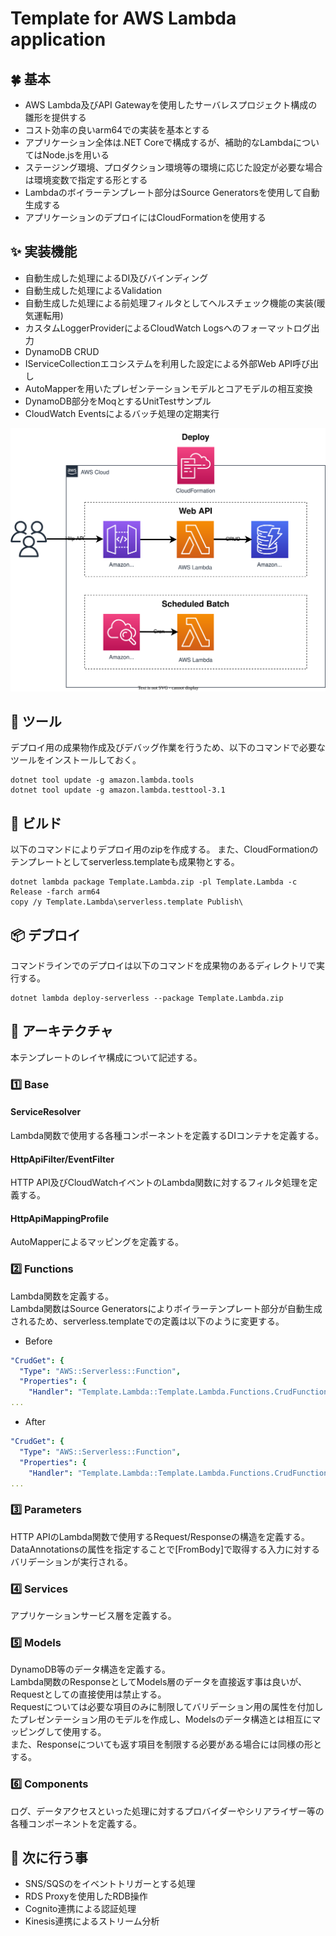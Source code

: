 # Template for AWS Lambda application

## 🍀 基本

* AWS Lambda及びAPI Gatewayを使用したサーバレスプロジェクト構成の雛形を提供する
* コスト効率の良いarm64での実装を基本とする
* アプリケーション全体は.NET Coreで構成するが、補助的なLambdaについてはNode.jsを用いる
* ステージング環境、プロダクション環境等の環境に応じた設定が必要な場合は環境変数で指定する形とする
* Lambdaのボイラーテンプレート部分はSource Generatorsを使用して自動生成する
* アプリケーションのデプロイにはCloudFormationを使用する

## ✨ 実装機能

* 自動生成した処理によるDI及びバインディング
* 自動生成した処理によるValidation
* 自動生成した処理による前処理フィルタとしてヘルスチェック機能の実装(暖気運転用)
* カスタムLoggerProviderによるCloudWatch Logsへのフォーマットログ出力
* DynamoDB CRUD
* IServiceCollectionエコシステムを利用した設定による外部Web API呼び出し
* AutoMapperを用いたプレゼンテーションモデルとコアモデルの相互変換
* DynamoDB部分をMoqとするUnitTestサンプル
* CloudWatch Eventsによるバッチ処理の定期実行

![aws](./Document/Lambda.svg)

## 🔧 ツール

デプロイ用の成果物作成及びデバッグ作業を行うため、以下のコマンドで必要なツールをインストールしておく。

```
dotnet tool update -g amazon.lambda.tools
dotnet tool update -g amazon.lambda.testtool-3.1
```

## 🚀 ビルド

以下のコマンドによりデプロイ用のzipを作成する。
また、CloudFormationのテンプレートとしてserverless.templateも成果物とする。

```
dotnet lambda package Template.Lambda.zip -pl Template.Lambda -c Release -farch arm64
copy /y Template.Lambda\serverless.template Publish\
```

## 📦 デプロイ

コマンドラインでのデプロイは以下のコマンドを成果物のあるディレクトリで実行する。

```
dotnet lambda deploy-serverless --package Template.Lambda.zip
```

## 🔷 アーキテクチャ

本テンプレートのレイヤ構成について記述する。

### 1️⃣ Base

#### ServiceResolver

Lambda関数で使用する各種コンポーネントを定義するDIコンテナを定義する。

#### HttpApiFilter/EventFilter

HTTP API及びCloudWatchイベントのLambda関数に対するフィルタ処理を定義する。

#### HttpApiMappingProfile

AutoMapperによるマッピングを定義する。

### 2️⃣ Functions

Lambda関数を定義する。  
Lambda関数はSource Generatorsによりボイラーテンプレート部分が自動生成されるため、serverless.templateでの定義は以下のように変更する。

* Before

```yaml
"CrudGet": {
  "Type": "AWS::Serverless::Function",
  "Properties": {
    "Handler": "Template.Lambda::Template.Lambda.Functions.CrudFunction::Get",
...
```

* After

```yaml
"CrudGet": {
  "Type": "AWS::Serverless::Function",
  "Properties": {
    "Handler": "Template.Lambda::Template.Lambda.Functions.CrudFunction_Get::Handle",
...
```

### 3️⃣ Parameters

HTTP APIのLambda関数で使用するRequest/Responseの構造を定義する。  
DataAnnotationsの属性を指定することで[FromBody]で取得する入力に対するバリデーションが実行される。

### 4️⃣ Services

アプリケーションサービス層を定義する。

### 5️⃣ Models

DynamoDB等のデータ構造を定義する。  
Lambda関数のResponseとしてModels層のデータを直接返す事は良いが、Requestとしての直接使用は禁止する。  
Requestについては必要な項目のみに制限してバリデーション用の属性を付加したプレゼンテーション用のモデルを作成し、Modelsのデータ構造とは相互にマッピングして使用する。  
また、Responseについても返す項目を制限する必要がある場合には同様の形とする。

### 6️⃣ Components

ログ、データアクセスといった処理に対するプロバイダーやシリアライザー等の各種コンポーネントを定義する。

## 🚧 次に行う事

* SNS/SQSのをイベントトリガーとする処理
* RDS Proxyを使用したRDB操作
* Cognito連携による認証処理
* Kinesis連携によるストリーム分析
